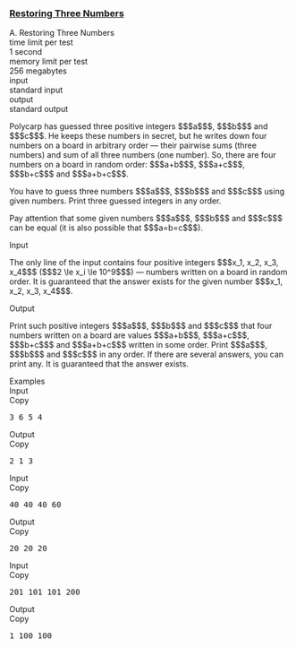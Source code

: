 <h3><a href="https://codeforces.com/contest/1154/problem/A" target="_blank" rel="noopener noreferrer">Restoring Three Numbers</a></h3>

<div class="header"><div class="title">A. Restoring Three Numbers</div><div class="time-limit"><div class="property-title">time limit per test</div>1 second</div><div class="memory-limit"><div class="property-title">memory limit per test</div>256 megabytes</div><div class="input-file input-standard"><div class="property-title">input</div>standard input</div><div class="output-file output-standard"><div class="property-title">output</div>standard output</div></div><div><p>Polycarp has guessed three positive integers $$$a$$$, $$$b$$$ and $$$c$$$. He keeps these numbers in secret, but he writes down four numbers on a board in arbitrary order — their pairwise sums (three numbers) and sum of all three numbers (one number). So, there are four numbers on a board in random order: $$$a+b$$$, $$$a+c$$$, $$$b+c$$$ and $$$a+b+c$$$.</p><p>You have to guess three numbers $$$a$$$, $$$b$$$ and $$$c$$$ using given numbers. Print three guessed integers in any order.</p><p>Pay attention that some given numbers $$$a$$$, $$$b$$$ and $$$c$$$ can be equal (it is also possible that $$$a=b=c$$$).</p></div><div class="input-specification"><div class="section-title">Input</div><p>The only line of the input contains four positive integers $$$x_1, x_2, x_3, x_4$$$ ($$$2 \le x_i \le 10^9$$$) — numbers written on a board in random order. It is guaranteed that the answer exists for the given number $$$x_1, x_2, x_3, x_4$$$.</p></div><div class="output-specification"><div class="section-title">Output</div><p>Print such positive integers $$$a$$$, $$$b$$$ and $$$c$$$ that four numbers written on a board are values $$$a+b$$$, $$$a+c$$$, $$$b+c$$$ and $$$a+b+c$$$ written in some order. Print $$$a$$$, $$$b$$$ and $$$c$$$ in any order. If there are several answers, you can print any. It is guaranteed that the answer exists.</p></div><div class="sample-tests"><div class="section-title">Examples</div><div class="sample-test"><div class="input"><div class="title">Input<div title="Copy" data-clipboard-target="#id008971296700451328" id="id003744454709866136" class="input-output-copier">Copy</div></div><pre id="id008971296700451328">3 6 5 4
</pre></div><div class="output"><div class="title">Output<div title="Copy" data-clipboard-target="#id0047594675591627145" id="id008052921184198691" class="input-output-copier">Copy</div></div><pre id="id0047594675591627145">2 1 3
</pre></div><div class="input"><div class="title">Input<div title="Copy" data-clipboard-target="#id007653073613097338" id="id005928329946751834" class="input-output-copier">Copy</div></div><pre id="id007653073613097338">40 40 40 60
</pre></div><div class="output"><div class="title">Output<div title="Copy" data-clipboard-target="#id00702132928923846" id="id007315084483583251" class="input-output-copier">Copy</div></div><pre id="id00702132928923846">20 20 20
</pre></div><div class="input"><div class="title">Input<div title="Copy" data-clipboard-target="#id007992785891535246" id="id00811943259094037" class="input-output-copier">Copy</div></div><pre id="id007992785891535246">201 101 101 200
</pre></div><div class="output"><div class="title">Output<div title="Copy" data-clipboard-target="#id0011764015134336114" id="id007580707165592282" class="input-output-copier">Copy</div></div><pre id="id0011764015134336114">1 100 100
</pre></div></div></div>